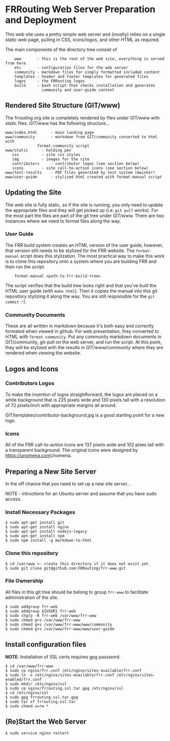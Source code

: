 # FRRouting Web Server Preparation and Deployment

This web site uses a pretty simple web server and (mostly) relies on a single
static web page, pulling in CSS, icons/logos, and other HTML as required.

The main components of the directory tree consist of
```
    www       - this is the root of the web site, everything is served from here
    etc       - configuration files for the web server
    community - markdown files for simply formatted included content
    templates - header and footer templates for generated files
    logos     - the FRRouting logos
    build     - bash script that checks installation and generates
                community and user-guide content
```

## Rendered Site Structure (GIT/www)

The frrouting.org site is completely rendered by files under GIT/www with
static files.  GIT/www has the following structure...
```
www/index.html		- main landing page
www/community		- markdown from GIT/community converted to html with
			  format-community script
www/static		- holding pen
   css			- site css styles
   img			- images for the site
   contributors		- contributor logos (see section below)
   icons		- site call-to-action icons (see section below)
www/test-results	- PDF files generated by test system (mwinter)
www/user-guide		- stylized html created with format-manual script
```
## Updating the Site

The web site is fully static, so if the site is running, you only need to update
the appropriate files and they will get picked up (i.e. `git pull` works).  For
the most part the files are part of the git tree under GIT/www.  There are two
instances where we need to format files along the way.

### User Guide

The FRR build system creates an HTML version of the user guide; however, that
version still needs to be stylized for the FRR website.  The `format-manual`
script does this stylization.  The most practical way to make this work is to
clone this repository onto a system where you are building FRR and then run
the script.
```
	format-manual <path-to-frr-build-tree>
```
The script verifies that the build tree looks right and that you've built
the HTML user guide (with `make html`).  Then it copies the manual into this
git repository stylizing it along the way.  You are still responsible for the 
`git commit` :-).

### Community Documents

These are all written in markdown because it's both easy and correctly formated
 when viewed in github.  For web presentation, they converted to HTML with
 `format-community`.  Put any community markdown documents in  GIT/community, 
git-pull on the web server, and run the script.  At this point, they will be 
stylized with the results in GIT/www/community where they are rendered when 
viewing the website.

## Logos and Icons

### Contributors Logos

To make the insertion of logos straightforward, the logos are placed on a white
background that is 225 pixels wide and 130 pixels tall with a resolution of 72
pixels/inch with appropriate margins all around.

GIT/templates/contributor-background.jpg is a good starting point for a new logo.

### Icons

All of the FRR call-to-action icons are 137 pixels wide and 102 pixes tall with
a transparent background.  The original icons were designed by <https://unomena.com>Unomena.

## Preparing a New Site Server

In the off chance that you need to set up a new site server...

NOTE - intructions for an Ubuntu server and assume that you have sudo access.

### Install Necessary Packages

```
$ sudo apt-get install git
$ sudo apt-get install nginx
$ sudo apt-get install nodejs-legacy
$ sudo apt-get install npm
$ sudo npm install -g markdown-to-html
```

### Clone this repository

```
$ cd /var/www <- create this directory if it does not exist yet
$ sudo git clone git@github.com:FRRouting/frr-www.git
```

### File Ownership

All files in this git tree should be belong to group `frr-www` to facilitate
administration of the site.

```
$ sudo addgroup frr-web
$ sudo addgroup ${USER} frr-web
$ sudo chgrp -R frr-web /var/www/frr-www
$ sudo chmod g+s /var/www/frr-www
$ sudo chmod g+s /var/www/frr-www/www/community
$ sudo chmod g+s /var/www/frr-www/www/user-guide
```

## Install configuration files

**NOTE**: Installation of SSL certs requires gpg password.

```
$ cd /var/www/frr-www
$ sudo cp nginx/frr.conf /etc/nginx/sites-available/frr.conf
$ sudo ln -s /etc/nginx/sites-available/frr.conf /etc/nginx/sites-enabled/frr.conf
$ sudo mkdir /etc/nginx/ssl
$ sudo cp nginx/frrouting.ssl.tar.gpg /etc/nginx/ssl
$ cd /etc/nginx/ssl
$ sudo gpg frrouting.ssl.tar.gpg
$ sudo tar xf frrouting.ssl.tar
$ sudo chmod u=rw *
```

## (Re)Start the Web Server

```
$ sudo service nginx restart
```

